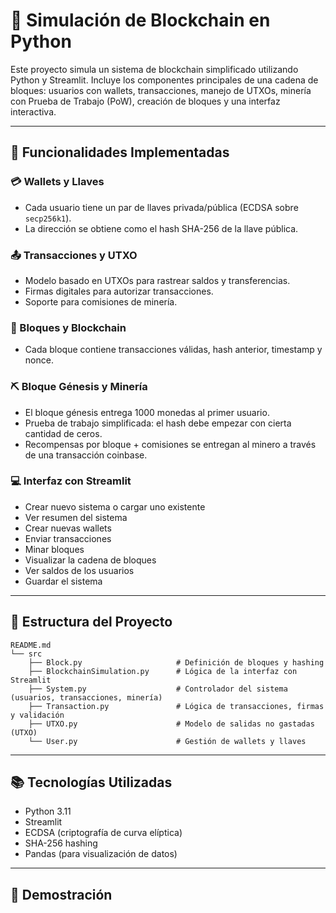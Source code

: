 # 🧱 Simulación de Blockchain en Python



Este proyecto simula un sistema de blockchain simplificado utilizando Python y Streamlit. Incluye los componentes principales de una cadena de bloques: usuarios con wallets, transacciones, manejo de UTXOs, minería con Prueba de Trabajo (PoW), creación de bloques y una interfaz interactiva.


---

## 🚀 Funcionalidades Implementadas

### 💳 Wallets y Llaves
- Cada usuario tiene un par de llaves privada/pública (ECDSA sobre `secp256k1`).
- La dirección se obtiene como el hash SHA-256 de la llave pública.

### 📤 Transacciones y UTXO
- Modelo basado en UTXOs para rastrear saldos y transferencias.
- Firmas digitales para autorizar transacciones.
- Soporte para comisiones de minería.

### 🔗 Bloques y Blockchain
- Cada bloque contiene transacciones válidas, hash anterior, timestamp y nonce.

### ⛏️ Bloque Génesis y Minería
- El bloque génesis entrega 1000 monedas al primer usuario.
- Prueba de trabajo simplificada: el hash debe empezar con cierta cantidad de ceros.
- Recompensas por bloque + comisiones se entregan al minero a través de una transacción coinbase.

### 💻 Interfaz con Streamlit
- Crear nuevo sistema o cargar uno existente
- Ver resumen del sistema
- Crear nuevas wallets
- Enviar transacciones
- Minar bloques
- Visualizar la cadena de bloques
- Ver saldos de los usuarios
- Guardar el sistema

---

## 📂 Estructura del Proyecto

```
README.md
└── src
    ├── Block.py                     # Definición de bloques y hashing
    ├── BlockchainSimulation.py      # Lógica de la interfaz con Streamlit
    ├── System.py                    # Controlador del sistema (usuarios, transacciones, minería)
    ├── Transaction.py               # Lógica de transacciones, firmas y validación
    ├── UTXO.py                      # Modelo de salidas no gastadas (UTXO)
    └── User.py                      # Gestión de wallets y llaves

````

---

## 📚 Tecnologías Utilizadas

* Python 3.11
* Streamlit
* ECDSA (criptografía de curva elíptica)
* SHA-256 hashing
* Pandas (para visualización de datos)

---

## 🎥 Demostración


